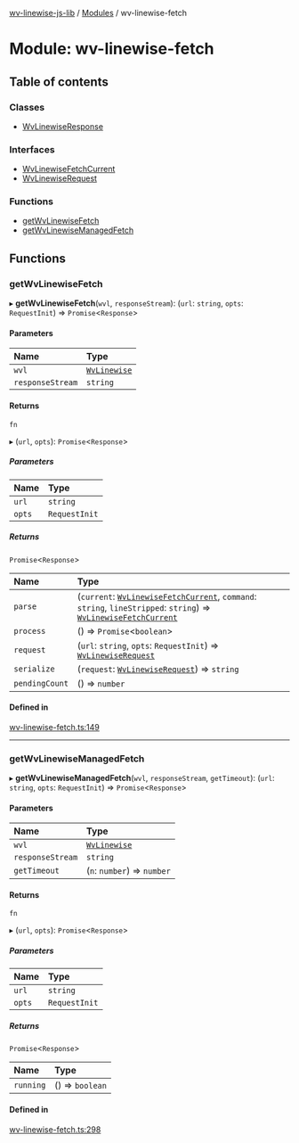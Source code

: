 [wv-linewise-js-lib](../README.md) / [Modules](../modules.md) / wv-linewise-fetch

# Module: wv-linewise-fetch

## Table of contents

### Classes

- [WvLinewiseResponse](../classes/wv_linewise_fetch.WvLinewiseResponse.md)

### Interfaces

- [WvLinewiseFetchCurrent](../interfaces/wv_linewise_fetch.WvLinewiseFetchCurrent.md)
- [WvLinewiseRequest](../interfaces/wv_linewise_fetch.WvLinewiseRequest.md)

### Functions

- [getWvLinewiseFetch](wv_linewise_fetch.md#getwvlinewisefetch)
- [getWvLinewiseManagedFetch](wv_linewise_fetch.md#getwvlinewisemanagedfetch)

## Functions

### getWvLinewiseFetch

▸ **getWvLinewiseFetch**(`wvl`, `responseStream`): (`url`: `string`, `opts`: `RequestInit`) => `Promise`<`Response`\>

#### Parameters

| Name | Type |
| :------ | :------ |
| `wvl` | [`WvLinewise`](../classes/wv_linewise.WvLinewise.md) |
| `responseStream` | `string` |

#### Returns

`fn`

▸ (`url`, `opts`): `Promise`<`Response`\>

##### Parameters

| Name | Type |
| :------ | :------ |
| `url` | `string` |
| `opts` | `RequestInit` |

##### Returns

`Promise`<`Response`\>

| Name | Type |
| :------ | :------ |
| `parse` | (`current`: [`WvLinewiseFetchCurrent`](../interfaces/wv_linewise_fetch.WvLinewiseFetchCurrent.md), `command`: `string`, `lineStripped`: `string`) => [`WvLinewiseFetchCurrent`](../interfaces/wv_linewise_fetch.WvLinewiseFetchCurrent.md) |
| `process` | () => `Promise`<`boolean`\> |
| `request` | (`url`: `string`, `opts`: `RequestInit`) => [`WvLinewiseRequest`](../interfaces/wv_linewise_fetch.WvLinewiseRequest.md) |
| `serialize` | (`request`: [`WvLinewiseRequest`](../interfaces/wv_linewise_fetch.WvLinewiseRequest.md)) => `string` |
| `pendingCount` | () => `number` |

#### Defined in

[wv-linewise-fetch.ts:149](https://github.com/forbesmyester/wv-linewise/blob/2999a94/js-lib/src/wv-linewise-fetch.ts#L149)

___

### getWvLinewiseManagedFetch

▸ **getWvLinewiseManagedFetch**(`wvl`, `responseStream`, `getTimeout`): (`url`: `string`, `opts`: `RequestInit`) => `Promise`<`Response`\>

#### Parameters

| Name | Type |
| :------ | :------ |
| `wvl` | [`WvLinewise`](../classes/wv_linewise.WvLinewise.md) |
| `responseStream` | `string` |
| `getTimeout` | (`n`: `number`) => `number` |

#### Returns

`fn`

▸ (`url`, `opts`): `Promise`<`Response`\>

##### Parameters

| Name | Type |
| :------ | :------ |
| `url` | `string` |
| `opts` | `RequestInit` |

##### Returns

`Promise`<`Response`\>

| Name | Type |
| :------ | :------ |
| `running` | () => `boolean` |

#### Defined in

[wv-linewise-fetch.ts:298](https://github.com/forbesmyester/wv-linewise/blob/2999a94/js-lib/src/wv-linewise-fetch.ts#L298)
